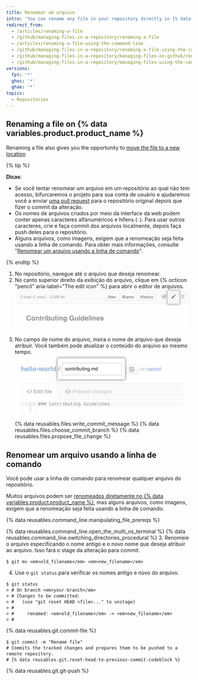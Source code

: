 ```yaml
---
title: Renomear um arquivo
intro: 'You can rename any file in your repository directly in {% data variables.product.product_name %} or by using the command line.'
redirect_from:
  - /articles/renaming-a-file
  - /github/managing-files-in-a-repository/renaming-a-file
  - /articles/renaming-a-file-using-the-command-line
  - /github/managing-files-in-a-repository/renaming-a-file-using-the-command-line
  - /github/managing-files-in-a-repository/managing-files-on-github/renaming-a-file
  - /github/managing-files-in-a-repository/managing-files-using-the-command-line/renaming-a-file-using-the-command-line
versions:
  fpt: '*'
  ghes: '*'
  ghae: '*'
topics:
  - Repositories
---
```


## Renaming a file on {% data variables.product.product_name %}

Renaming a file also gives you the opportunity to [move the file to a new location](/articles/moving-a-file-to-a-new-location)

{% tip %}

**Dicas**:

- Se você tentar renomear um arquivo em um repositório ao qual não tem acesso, bifurcaremos o projeto para sua conta de usuário e ajudaremos você a enviar [uma pull request](/articles/about-pull-requests) para o repositório original depois que fizer o commit da alteração.
- Os nomes de arquivos criados por meio da interface da web podem conter apenas caracteres alfanuméricos e hífens (`-`). Para usar outros caracteres, crie e faça commit dos arquivos localmente, depois faça push deles para o repositório.
- Alguns arquivos, como imagens, exigem que a renomeação seja feita usando a linha de comando. Para obter mais informações, consulte "[Renomear um arquivo usando a linha de comando](/articles/renaming-a-file-using-the-command-line)".

{% endtip %}

1. No repositório, navegue até o arquivo que deseja renomear.
2. No canto superior direito da exibição do arquivo, clique em {% octicon "pencil" aria-label="The edit icon" %} para abrir o editor de arquivos. ![Ícone Edit file (Editar arquivo)](/assets/images/help/repository/edit-file-icon.png)
3. No campo de nome do arquivo, insira o nome de arquivo que deseja atribuir. Você também pode atualizar o conteúdo do arquivo ao mesmo tempo. ![Editar um nome de arquivo](/assets/images/help/repository/changing-file-name.png)
{% data reusables.files.write_commit_message %}
{% data reusables.files.choose_commit_branch %}
{% data reusables.files.propose_file_change %}

## Renomear um arquivo usando a linha de comando

Você pode usar a linha de comando para renomear qualquer arquivo do repositório.

Muitos arquivos podem ser [renomeados diretamente no {% data variables.product.product_name %}](/articles/renaming-a-file), mas alguns arquivos, como imagens, exigem que a renomeação seja feita usando a linha de comando.

{% data reusables.command_line.manipulating_file_prereqs %}

{% data reusables.command_line.open_the_multi_os_terminal %}
{% data reusables.command_line.switching_directories_procedural %}
3. Renomeie o arquivo especificando o nome antigo e o novo nome que deseja atribuir ao arquivo. Isso fará o stage da alteração para commit.
  ```shell
  $ git mv <em>old_filename</em> <em>new_filename</em>
  ```
4. Use o `git status` para verificar os nomes antigo e novo do arquivo.
  ```shell
  $ git status
  > # On branch <em>your-branch</em>
  > # Changes to be committed:
  > #   (use "git reset HEAD <file>..." to unstage)
  > #
  > #     renamed: <em>old_filename</em> -> <em>new_filename</em>
  > #
  ```
{% data reusables.git.commit-file %}
  ```shell
  $ git commit -m "Rename file"
  # Commits the tracked changes and prepares them to be pushed to a remote repository.
  # {% data reusables.git.reset-head-to-previous-commit-codeblock %}
  ```
{% data reusables.git.git-push %}

